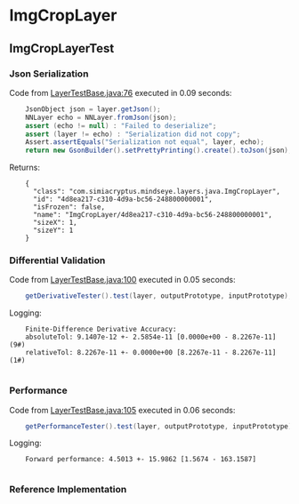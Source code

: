 # ImgCropLayer
## ImgCropLayerTest
### Json Serialization
Code from [LayerTestBase.java:76](../../../../../../../../MindsEye/src/test/java/com/simiacryptus/mindseye/layers/LayerTestBase.java#L76) executed in 0.09 seconds: 
```java
    JsonObject json = layer.getJson();
    NNLayer echo = NNLayer.fromJson(json);
    assert (echo != null) : "Failed to deserialize";
    assert (layer != echo) : "Serialization did not copy";
    Assert.assertEquals("Serialization not equal", layer, echo);
    return new GsonBuilder().setPrettyPrinting().create().toJson(json);
```

Returns: 

```
    {
      "class": "com.simiacryptus.mindseye.layers.java.ImgCropLayer",
      "id": "4d8ea217-c310-4d9a-bc56-248800000001",
      "isFrozen": false,
      "name": "ImgCropLayer/4d8ea217-c310-4d9a-bc56-248800000001",
      "sizeX": 1,
      "sizeY": 1
    }
```



### Differential Validation
Code from [LayerTestBase.java:100](../../../../../../../../MindsEye/src/test/java/com/simiacryptus/mindseye/layers/LayerTestBase.java#L100) executed in 0.05 seconds: 
```java
    getDerivativeTester().test(layer, outputPrototype, inputPrototype);
```
Logging: 
```
    Finite-Difference Derivative Accuracy:
    absoluteTol: 9.1407e-12 +- 2.5854e-11 [0.0000e+00 - 8.2267e-11] (9#)
    relativeTol: 8.2267e-11 +- 0.0000e+00 [8.2267e-11 - 8.2267e-11] (1#)
    
```

### Performance
Code from [LayerTestBase.java:105](../../../../../../../../MindsEye/src/test/java/com/simiacryptus/mindseye/layers/LayerTestBase.java#L105) executed in 0.06 seconds: 
```java
    getPerformanceTester().test(layer, outputPrototype, inputPrototype);
```
Logging: 
```
    Forward performance: 4.5013 +- 15.9862 [1.5674 - 163.1587]
    
```

### Reference Implementation
